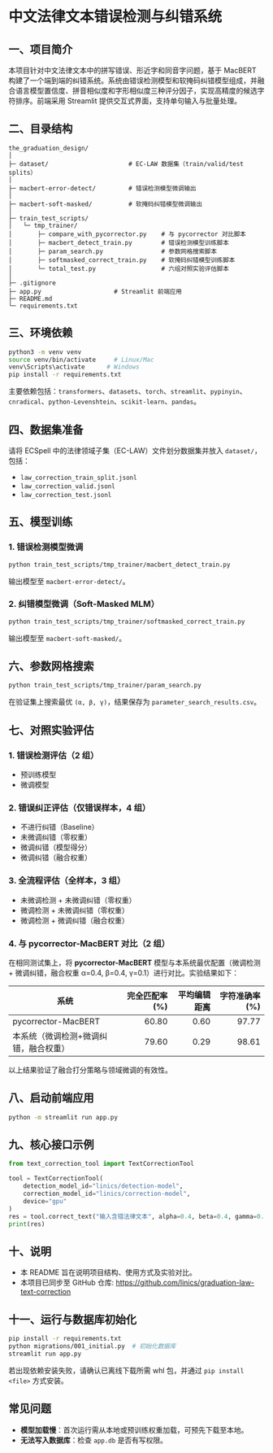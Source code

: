 # 中文法律文本错误检测与纠错系统

## 一、项目简介
本项目针对中文法律文本中的拼写错误、形近字和同音字问题，基于 MacBERT 构建了一个端到端的纠错系统。系统由错误检测模型和软掩码纠错模型组成，并融合语言模型置信度、拼音相似度和字形相似度三种评分因子，实现高精度的候选字符排序。前端采用 Streamlit 提供交互式界面，支持单句输入与批量处理。

## 二、目录结构
```
the_graduation_design/
│
├─ dataset/                      # EC-LAW 数据集（train/valid/test splits）
│
├─ macbert-error-detect/         # 错误检测模型微调输出
│
├─ macbert-soft-masked/          # 软掩码纠错模型微调输出
│
├─ train_test_scripts/
│   └─ tmp_trainer/
│       ├─ compare_with_pycorrector.py    # 与 pycorrector 对比脚本
│       ├─ macbert_detect_train.py        # 错误检测模型训练脚本
│       ├─ param_search.py                # 参数网格搜索脚本
│       ├─ softmasked_correct_train.py    # 软掩码纠错模型训练脚本
│       └─ total_test.py                  # 六组对照实验评估脚本
│
├─ .gitignore
├─ app.py                    # Streamlit 前端应用
├─ README.md
└─ requirements.txt
```

## 三、环境依赖
```bash
python3 -m venv venv
source venv/bin/activate     # Linux/Mac
venv\Scripts\activate      # Windows
pip install -r requirements.txt
```

主要依赖包括：`transformers`、`datasets`、`torch`、`streamlit`、`pypinyin`、`cnradical`、`python-Levenshtein`、`scikit-learn`、`pandas`。

## 四、数据集准备
请将 ECSpell 中的法律领域子集（EC-LAW）文件划分数据集并放入 `dataset/`，包括：
- `law_correction_train_split.jsonl`
- `law_correction_valid.jsonl`
- `law_correction_test.jsonl`

## 五、模型训练

### 1. 错误检测模型微调
```bash
python train_test_scripts/tmp_trainer/macbert_detect_train.py
```
输出模型至 `macbert-error-detect/`。

### 2. 纠错模型微调（Soft-Masked MLM）
```bash
python train_test_scripts/tmp_trainer/softmasked_correct_train.py
```
输出模型至 `macbert-soft-masked/`。

## 六、参数网格搜索
```bash
python train_test_scripts/tmp_trainer/param_search.py
```
在验证集上搜索最优 `(α, β, γ)`，结果保存为 `parameter_search_results.csv`。

## 七、对照实验评估

### 1. 错误检测评估（2 组）
- 预训练模型
- 微调模型

### 2. 错误纠正评估（仅错误样本，4 组）
- 不进行纠错（Baseline）
- 未微调纠错（零权重）
- 微调纠错（模型得分）
- 微调纠错（融合权重）

### 3. 全流程评估（全样本，3 组）
- 未微调检测 + 未微调纠错（零权重）
- 微调检测 + 未微调纠错（零权重）
- 微调检测 + 微调纠错（融合权重）

### 4. 与 pycorrector-MacBERT 对比（2 组）
在相同测试集上，将 **pycorrector-MacBERT** 模型与本系统最优配置（微调检测 + 微调纠错，融合权重 α=0.4, β=0.4, γ=0.1）进行对比。实验结果如下：

| 系统                                 | 完全匹配率 (%) | 平均编辑距离 | 字符准确率 (%) |
|--------------------------------------|---------------:|-------------:|--------------:|
| pycorrector-MacBERT                  |          60.80 |         0.60 |         97.77 |
| 本系统（微调检测+微调纠错，融合权重）|          79.60 |         0.29 |         98.61 |

以上结果验证了融合打分策略与领域微调的有效性。

## 八、启动前端应用
```bash
python -m streamlit run app.py
```

## 九、核心接口示例
```python
from text_correction_tool import TextCorrectionTool

tool = TextCorrectionTool(
    detection_model_id="linics/detection-model",
    correction_model_id="linics/correction-model",
    device="gpu"
)
res = tool.correct_text("输入含错法律文本", alpha=0.4, beta=0.4, gamma=0.1)
print(res)
```

## 十、说明
- 本 README 旨在说明项目结构、使用方式及实验对比。
- 本项目已同步至 GitHub 仓库: https://github.com/linics/graduation-law-text-correction

## 十一、运行与数据库初始化
```bash
pip install -r requirements.txt
python migrations/001_initial.py  # 初始化数据库
streamlit run app.py
```

若出现依赖安装失败，请确认已离线下载所需 whl 包，并通过 `pip install <file>` 方式安装。

## 常见问题
- **模型加载慢**：首次运行需从本地或预训练权重加载，可预先下载至本地。
- **无法写入数据库**：检查 `app.db` 是否有写权限。

